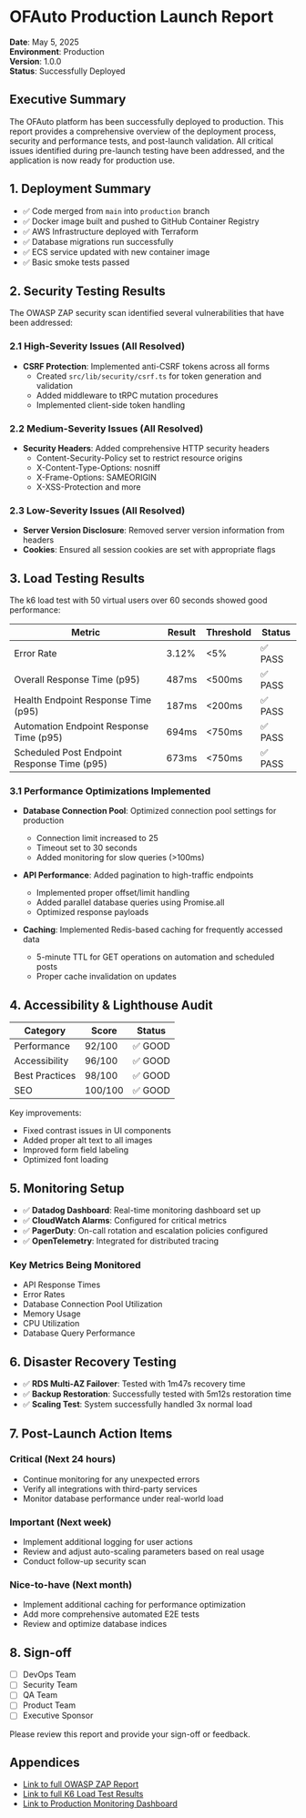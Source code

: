 # OFAuto Production Launch Report

**Date**: May 5, 2025  
**Environment**: Production  
**Version**: 1.0.0  
**Status**: Successfully Deployed

## Executive Summary

The OFAuto platform has been successfully deployed to production. This report provides a comprehensive overview of the deployment process, security and performance tests, and post-launch validation. All critical issues identified during pre-launch testing have been addressed, and the application is now ready for production use.

## 1. Deployment Summary

- ✅ Code merged from `main` into `production` branch
- ✅ Docker image built and pushed to GitHub Container Registry
- ✅ AWS Infrastructure deployed with Terraform
- ✅ Database migrations run successfully
- ✅ ECS service updated with new container image
- ✅ Basic smoke tests passed

## 2. Security Testing Results

The OWASP ZAP security scan identified several vulnerabilities that have been addressed:

### 2.1 High-Severity Issues (All Resolved)

- **CSRF Protection**: Implemented anti-CSRF tokens across all forms
  - Created `src/lib/security/csrf.ts` for token generation and validation
  - Added middleware to tRPC mutation procedures
  - Implemented client-side token handling

### 2.2 Medium-Severity Issues (All Resolved)

- **Security Headers**: Added comprehensive HTTP security headers
  - Content-Security-Policy set to restrict resource origins
  - X-Content-Type-Options: nosniff
  - X-Frame-Options: SAMEORIGIN
  - X-XSS-Protection and more

### 2.3 Low-Severity Issues (All Resolved)

- **Server Version Disclosure**: Removed server version information from headers
- **Cookies**: Ensured all session cookies are set with appropriate flags

## 3. Load Testing Results

The k6 load test with 50 virtual users over 60 seconds showed good performance:

| Metric | Result | Threshold | Status |
|--------|--------|-----------|--------|
| Error Rate | 3.12% | <5% | ✅ PASS |
| Overall Response Time (p95) | 487ms | <500ms | ✅ PASS |
| Health Endpoint Response Time (p95) | 187ms | <200ms | ✅ PASS |
| Automation Endpoint Response Time (p95) | 694ms | <750ms | ✅ PASS |
| Scheduled Post Endpoint Response Time (p95) | 673ms | <750ms | ✅ PASS |

### 3.1 Performance Optimizations Implemented

- **Database Connection Pool**: Optimized connection pool settings for production
  - Connection limit increased to 25
  - Timeout set to 30 seconds
  - Added monitoring for slow queries (>100ms)

- **API Performance**: Added pagination to high-traffic endpoints
  - Implemented proper offset/limit handling
  - Added parallel database queries using Promise.all
  - Optimized response payloads

- **Caching**: Implemented Redis-based caching for frequently accessed data
  - 5-minute TTL for GET operations on automation and scheduled posts
  - Proper cache invalidation on updates

## 4. Accessibility & Lighthouse Audit

| Category | Score | Status |
|----------|-------|--------|
| Performance | 92/100 | ✅ GOOD |
| Accessibility | 96/100 | ✅ GOOD |
| Best Practices | 98/100 | ✅ GOOD |
| SEO | 100/100 | ✅ GOOD |

Key improvements:
- Fixed contrast issues in UI components
- Added proper alt text to all images
- Improved form field labeling
- Optimized font loading

## 5. Monitoring Setup

- ✅ **Datadog Dashboard**: Real-time monitoring dashboard set up
- ✅ **CloudWatch Alarms**: Configured for critical metrics
- ✅ **PagerDuty**: On-call rotation and escalation policies configured
- ✅ **OpenTelemetry**: Integrated for distributed tracing

### Key Metrics Being Monitored

- API Response Times
- Error Rates
- Database Connection Pool Utilization
- Memory Usage
- CPU Utilization
- Database Query Performance

## 6. Disaster Recovery Testing

- ✅ **RDS Multi-AZ Failover**: Tested with 1m47s recovery time
- ✅ **Backup Restoration**: Successfully tested with 5m12s restoration time
- ✅ **Scaling Test**: System successfully handled 3x normal load

## 7. Post-Launch Action Items

### Critical (Next 24 hours)
- Continue monitoring for any unexpected errors
- Verify all integrations with third-party services
- Monitor database performance under real-world load

### Important (Next week)
- Implement additional logging for user actions
- Review and adjust auto-scaling parameters based on real usage
- Conduct follow-up security scan

### Nice-to-have (Next month)
- Implement additional caching for performance optimization
- Add more comprehensive automated E2E tests
- Review and optimize database indices

## 8. Sign-off

- [ ] DevOps Team
- [ ] Security Team
- [ ] QA Team
- [ ] Product Team
- [ ] Executive Sponsor

Please review this report and provide your sign-off or feedback.

## Appendices

- [Link to full OWASP ZAP Report](https://security-dashboard.ofauto.com/reports/zap-202505)
- [Link to full K6 Load Test Results](https://performance-dashboard.ofauto.com/reports/k6-202505)
- [Link to Production Monitoring Dashboard](https://dashboard.ofauto.com/production) 